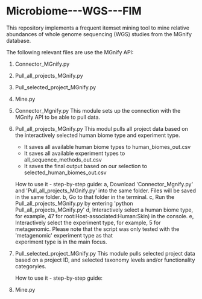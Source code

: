 # Microbiome---WGS---FIM
This repository implements a frequent itemset mining tool to mine relative abundances of whole genome sequencing (WGS) studies from the MGnify database.

The following relevant files are use the MGnify API:

1. Connector_MGnify.py
2. Pull_all_projects_MGnify.py
3. Pull_selected_project_MGnify.py
4. Mine.py

1. Connector_Mgnify.py
This module sets up the connection with the MGnify API to be able to pull data.
   
2. Pull_all_projects_MGnify.py
   This modul pulls all project data based on the interactively selected human biome type and experiment type.
    - It saves all available human biome types to human_biomes_out.csv
    - It saves all available experiment types to all_sequence_methods_out.csv
    - It saves the final output based on our selection to selected_human_biomes_out.csv
   
   How to use it - step-by-step guide:
      a, Download 'Connector_Mgnify.py' and 'Pull_all_projects_MGnify.py' into the same folder. Files will be saved in the same folder.
      b, Go to that folder in the terminal.
      c, Run the Pull_all_projects_MGnify.py by entering 'python Pull_all_projects_MGnify.py' 
      d, Interactively select a human biome type, for example, 47 for root:Host-associated:Human:Skin) in the console. 
      e, Interactively select the experiment type, for example, 5 for metagenomic. Please note that the script was only tested with the 'metagenomic' experiment type as that    
         experiment type is in the main focus.

3. Pull_selected_project_MGnify.py
   This module pulls selected project data based on a project ID, and selected taxonomy levels and/or functionality categoryies.

   How to use it - step-by-step guide:
    
  
5. Mine.py





